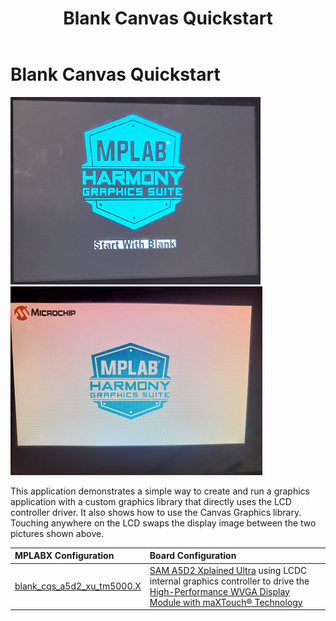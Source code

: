﻿---
parent: Example Applications
title: Blank Canvas Quickstart
nav_order: 1
---

# Blank Canvas Quickstart

![](./../../docs/html/blank_canvas_qs.png)
![](./../../docs/html/blank_canvas_qs_1.png)

This application demonstrates a simple way to create and run a graphics application with a custom graphics library that directly uses the LCD controller driver. It also shows how to use the Canvas Graphics library. Touching anywhere on the LCD swaps the display image between the two pictures shown above.

|MPLABX Configuration|Board Configuration|
|:-------------------|:------------------|
|[blank\_cqs\_a5d2\_xu\_tm5000.X](./firmware/blank_cqs_a5d2_xu_tm5000.X/readme.md)| [SAM A5D2 Xplained Ultra](https://www.microchip.com/Developmenttools/ProductDetails/ATSAMA5D2C-XULT) using LCDC internal graphics controller to drive the [High-Performance WVGA Display Module with maXTouch® Technology](https://www.microchip.com/DevelopmentTools/ProductDetails/PartNO/AC320005-5)|
